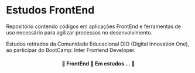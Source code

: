# Estudos FrontEnd

<p> Repositório contendo códigos em aplicações FrontEnd e ferramentas de uso necessário para agilizar processos no desenvolvimento. </p> 
<p>Estudos retirados da Comunidade Educacional DIO (Digital Innovation One), ao participar do BootCamp: Inter Frontend Developer. 
</p>
<h4 align="center"> 
	🚧  FrontEnd 🚀 Em estudos ...  🚧
</h4>
